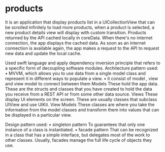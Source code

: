 # products
It is an application that display products list in a UICollectionView that can be scrolled infinitely to load more products, when a product is selected, a new product details view will display with custom transition.
Products returned by the API cached locally in coreData. When there's no internet connection, the app displays the cached data. As soon as an internet connection is available again, the app makes a request to the API to request new data and update the local cache.

Used swift language and apply dependency inversion principle that refers to a specific form of decoupling software modules.
Architecture pattern used: 
•	MVVM, which allows you to use data from a single model class and represent it in different ways to populate a view.
•	it consist of model , view and view model to connect between them 
	Models
These hold the app data. These are the structs and classes that you have created to hold the data you receive from a REST API or from some other data source.
	Views
These display UI elements on the screen. These are usually classes that subclass UIView and use UIKit.
	View Models
These classes are where you take the information from the model classes and transform them into values that can be displayed in a particular view.

Design pattern used: 
•	singleton pattern 
To guarantees that only one instance of a class is instantiated.
•	facade pattern
That can be recognized in a class that has a simple interface, but delegates most of the work to other classes. Usually, facades manage the full life cycle of objects they use.
